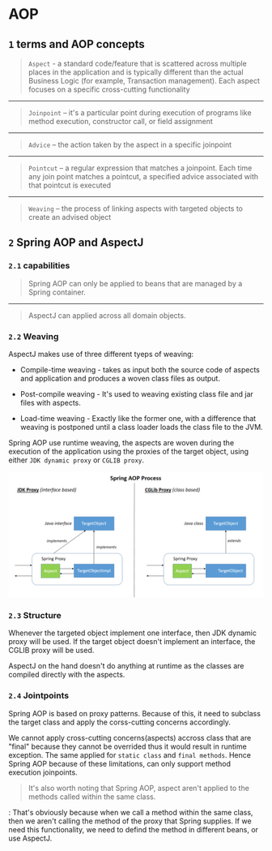 # AOP

## `1` terms and AOP concepts


> `Aspect` - a standard code/feature that is scattered across multiple places in the application and is typically different than the actual Business Logic (for example, Transaction management). Each aspect focuses on a specific cross-cutting functionality
___
> `Joinpoint` – it's a particular point during execution of programs like method execution, constructor call, or field assignment
___
> `Advice` – the action taken by the aspect in a specific joinpoint

___
> `Pointcut` – a regular expression that matches a joinpoint. Each time any join point matches a pointcut, a specified advice associated with that pointcut is executed
___

> `Weaving` – the process of linking aspects with targeted objects to create an advised object


## `2` Spring AOP and AspectJ

### `2.1` capabilities

> Spring AOP can only be applied to beans that are managed by a Spring container.

___

> AspectJ can applied across all domain objects.

### `2.2` Weaving

AspectJ makes use of three different tyeps of weaving:

- Compile-time weaving - takes as input both the source code of aspects and application and produces a woven class files as output.

- Post-compile weaving - It's used to weaving existing class file and jar files with aspects.

- Load-time weaving - Exactly like the former one, with a difference that weaving is postponed until a class loader loads the class file to the JVM.

Spring AOP use runtime weaving, the aspects are woven during the execution of the application using the proxies of the target object, using either `JDK dynamic proxy` or `CGLIB proxy`.

![](./img/proxy.webp)

### `2.3` Structure

Whenever the targeted object implement one interface, then JDK dynamic proxy will be used. If the target object doesn't implement an interface, the CGLIB proxy will be used.

AspectJ on the hand doesn't do anything at runtime as the classes are compiled directly with the aspects.

### `2.4` Jointpoints

Spring AOP is based on proxy patterns. Because of this, it need to subclass the target class and apply the corss-cutting concerns accordingly.

We cannot apply cross-cutting concerns(aspects) accross class that are "final" because they cannot be overrided thus it would result in runtime exception.
The same applied for `static class` and `final methods`. Hence Spring AOP because of these limitations, can only support method execution joinpoints.

> It's also worth noting that Spring AOP, aspect aren't applied to the methods called within the same class.

:	That's obviously because when we call a method within the same class, then we aren't calling the method of the proxy that Spring supplies. If we need this functionality, we need to defind the method in different beans, or use AspectJ.